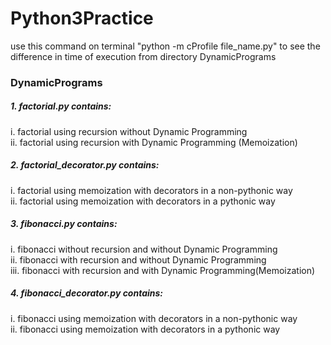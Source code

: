 # Python3Practice
use this command on terminal "python -m cProfile file_name.py" to see the difference in time of execution from directory DynamicPrograms
### DynamicPrograms 

##### 1. factorial.py contains:  
i.   factorial using recursion without Dynamic Programming  
ii.  factorial using recursion with Dynamic Programming (Memoization)

##### 2. factorial_decorator.py contains:  
i.   factorial using memoization with decorators in a non-pythonic way  
ii.  factorial using memoization with decorators in a pythonic way

##### 3. fibonacci.py contains:  
i.   fibonacci without recursion and without Dynamic Programming  
ii.  fibonacci with recursion and without Dynamic Programming  
iii. fibonacci with recursion and with Dynamic Programming(Memoization)  

##### 4. fibonacci_decorator.py contains:  
i.   fibonacci using memoization with decorators in a non-pythonic way  
ii.  fibonacci using memoization with decorators in a pythonic way  